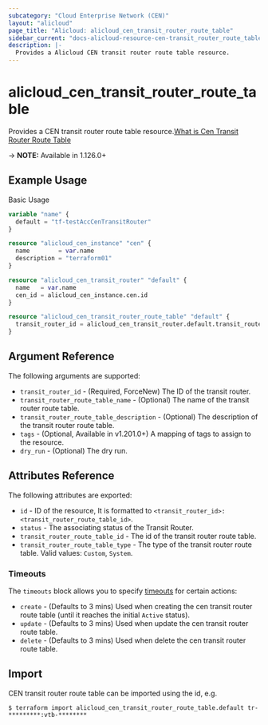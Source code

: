 ```yaml
---
subcategory: "Cloud Enterprise Network (CEN)"
layout: "alicloud"
page_title: "Alicloud: alicloud_cen_transit_router_route_table"
sidebar_current: "docs-alicloud-resource-cen-transit_router_route_table"
description: |-
  Provides a Alicloud CEN transit router route table resource.
---
```


# alicloud\_cen_transit_router_route_table

Provides a CEN transit router route table resource.[What is Cen Transit Router Route Table](https://help.aliyun.com/document_detail/261233.html)

-> **NOTE:** Available in 1.126.0+

## Example Usage

Basic Usage

```terraform
variable "name" {
  default = "tf-testAccCenTransitRouter"
}

resource "alicloud_cen_instance" "cen" {
  name        = var.name
  description = "terraform01"
}

resource "alicloud_cen_transit_router" "default" {
  name   = var.name
  cen_id = alicloud_cen_instance.cen.id
}

resource "alicloud_cen_transit_router_route_table" "default" {
  transit_router_id = alicloud_cen_transit_router.default.transit_router_id
}
```

## Argument Reference

The following arguments are supported:

* `transit_router_id` - (Required, ForceNew) The ID of the transit router.
* `transit_router_route_table_name` - (Optional) The name of the transit router route table.
* `transit_router_route_table_description` - (Optional) The description of the transit router route table.
* `tags` - (Optional, Available in v1.201.0+) A mapping of tags to assign to the resource.
* `dry_run` - (Optional) The dry run.

## Attributes Reference

The following attributes are exported:

* `id` - ID of the resource, It is formatted to `<transit_router_id>:<transit_router_route_table_id>`.
* `status` - The associating status of the Transit Router.
* `transit_router_route_table_id` - The id of the transit router route table.
* `transit_router_route_table_type` - The type of the transit router route table. Valid values: `Custom`, `System`.

### Timeouts

The `timeouts` block allows you to specify [timeouts](https://www.terraform.io/docs/configuration-0-11/resources.html#timeouts) for certain actions:

* `create` - (Defaults to 3 mins) Used when creating the cen transit router route table (until it reaches the initial `Active` status).
* `update` - (Defaults to 3 mins) Used when update the cen transit router route table.
* `delete` - (Defaults to 3 mins) Used when delete the cen transit router route table.

## Import

CEN transit router route table  can be imported using the id, e.g.

```shell
$ terraform import alicloud_cen_transit_router_route_table.default tr-*********:vtb-********
```
